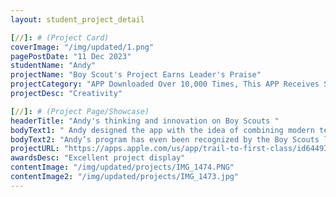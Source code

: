 ```yaml
---
layout: student_project_detail

[//]: # (Project Card)
coverImage: "/img/updated/1.png"
pagePostDate: "11 Dec 2023"
studentName: "Andy"
projectName: "Boy Scout's Project Earns Leader's Praise"
projectCategory: "APP Downloaded Over 10,000 Times, This APP Receives Strong Endorsement and Promotional Support from Leaders"
projectDesc: "Creativity"

[//]: # (Project Page/Showcase)
headerTitle: "Andy's thinking and innovation on Boy Scouts "
bodyText1: " Andy designed the app with the idea of combining modern technology with traditional scouting activities. Users can learn basic wilderness survival skills through this App, such as building tents, finding food, first aid knowledge, etc., and use this knowledge to survive in the wilderness."
bodyText2: "Andy’s program has even been recognized by the Boy Scouts leader, which we are so honoured to see. Not only did he appreciate Andyt's efforts in technology and innovation, but he also agreed to let Andy introduce and promote the APP at the Scout jamboree."
projectURL: "https://apps.apple.com/us/app/trail-to-first-class/id6449322817/"
awardsDesc: "Excellent project display"
contentImage: "/img/updated/projects/IMG_1474.PNG"
contentImage2: "/img/updated/projects/IMG_1473.jpg"
---
```

